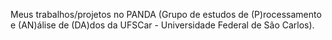 Meus trabalhos/projetos no PANDA (Grupo de estudos de (P)rocessamento e (AN)álise de (DA)dos da UFSCar - Universidade Federal de São Carlos).